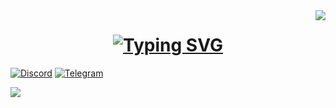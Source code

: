 <img align="right" src="https://visitor-badge.laobi.icu/badge?page_id=kod1rovsh1k.kod1rovsh1k"/>

<h1 align="center">
<a href="https://git.io/typing-svg"><img src="https://readme-typing-svg.herokuapp.com?font=Press+Start+2P&size=50&pause=1000&color=457B4C&center=true&vCenter=true&width=435&lines=Hi+guys;I%60m+Kod1rovsh1k" alt="Typing SVG" /></a>
</h1>

[![Discord](https://img.shields.io/badge/Discord-2131AF)](https://discord.gg/53pbdFW4qG)
[![Telegram](https://img.shields.io/badge/Telegram-4682B4)](https://t.me/armlove_s)

[![](https://github-readme-stats.vercel.app/api?username=kod1rovsh1k&show_icons=true&bg_color=00000000&title_color=639a2d&icon_color=8cc454&border_color=476b24)](https://github.com/Kod1rovsh1k)
